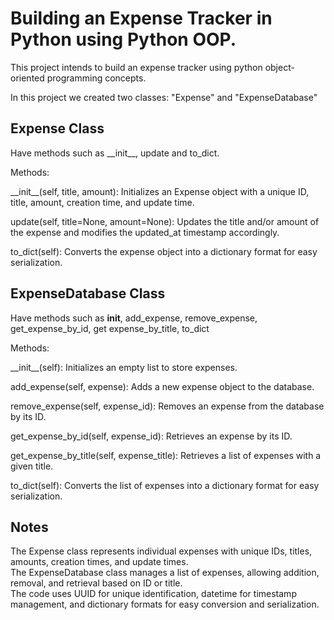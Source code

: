 <h1>Building an Expense Tracker in Python using Python OOP.</h1>

This project intends to build an expense tracker using python object-oriented programming concepts. 

In this project we created two classes: "Expense" and "ExpenseDatabase"

<h2>Expense Class</h2>
Have methods such as __init__, update and to_dict.

Methods:

<p>__init__(self, title, amount): Initializes an Expense object with a unique ID, title, amount, creation time, and update time.</p>
<p>update(self, title=None, amount=None): Updates the title and/or amount of the expense and modifies the updated_at timestamp accordingly.</p>
<p>to_dict(self): Converts the expense object into a dictionary format for easy serialization.</p>

<h2>ExpenseDatabase Class</h2>

Have methods such as __init__, add_expense, remove_expense, get_expense_by_id, get expense_by_title, to_dict

Methods:
<p>__init__(self): Initializes an empty list to store expenses.</p>
<p>add_expense(self, expense): Adds a new expense object to the database.</p>
<p>remove_expense(self, expense_id): Removes an expense from the database by its ID.</p>
<p>get_expense_by_id(self, expense_id): Retrieves an expense by its ID.</p>
<p>get_expense_by_title(self, expense_title): Retrieves a list of expenses with a given title.</p>
<p>to_dict(self): Converts the list of expenses into a dictionary format for easy serialization.</p>


<h2>Notes</h2>
The Expense class represents individual expenses with unique IDs, titles, amounts, creation times, and update times.<br>
The ExpenseDatabase class manages a list of expenses, allowing addition, removal, and retrieval based on ID or title.<br>
The code uses UUID for unique identification, datetime for timestamp management, and dictionary formats for easy conversion and serialization.